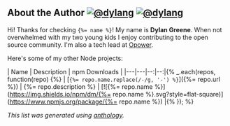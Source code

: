 ## About the Author [![@dylang](https://img.shields.io/badge/github-dylang-green.svg?style=flat-square)](https://github.com/dylang) [![@dylang](https://img.shields.io/badge/twitter-dylang-blue.svg?style=flat-square)](https://twitter.com/dylang)

Hi! Thanks for checking `{%= name %}`! My name is **Dylan Greene**. When not overwhelmed with my two young kids I enjoy contributing
to the open source community. I'm also a tech lead at [Opower](http://opower.com).

Here's some of my other Node projects:

| Name | Description | npm&nbsp;Downloads |
|---|---|--:|--:|{% _.each(repos, function(repo) {%}
| [`{%= repo.name.replace(/-/g, '‑') %}`]({%= repo.url
%}) | {%= repo.description
%} | [![{%= repo.name %}](https://img.shields.io/npm/dm/{%= repo.name %}.svg?style=flat-square)](https://www.npmjs.org/package/{%= repo.name %}) |{% }); %}

_This list was generated using [anthology](https://github.com/dylang/anthology)._